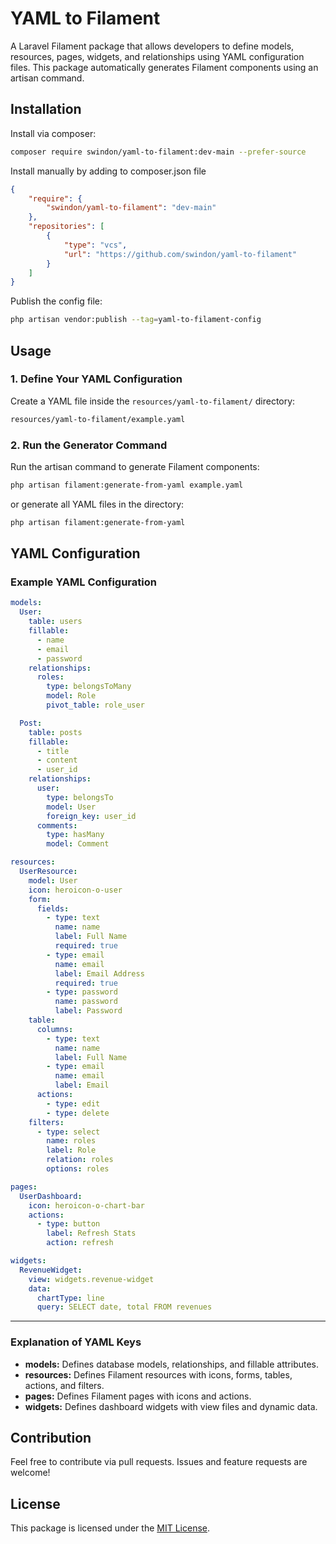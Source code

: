 # YAML to Filament

A Laravel Filament package that allows developers to define models, resources, pages, widgets, and relationships using YAML configuration files. This package automatically generates Filament components using an artisan command.

## Installation

Install via composer:

```sh
composer require swindon/yaml-to-filament:dev-main --prefer-source
```

Install manually by adding to composer.json file

```json
{
    "require": {
        "swindon/yaml-to-filament": "dev-main"
    },
    "repositories": [
        {
            "type": "vcs",
            "url": "https://github.com/swindon/yaml-to-filament"
        }
    ]
}
```

Publish the config file:

```sh
php artisan vendor:publish --tag=yaml-to-filament-config
```

## Usage

### 1. Define Your YAML Configuration

Create a YAML file inside the `resources/yaml-to-filament/` directory:

```sh
resources/yaml-to-filament/example.yaml
```

### 2. Run the Generator Command

Run the artisan command to generate Filament components:

```sh
php artisan filament:generate-from-yaml example.yaml
```

or generate all YAML files in the directory:

```sh
php artisan filament:generate-from-yaml
```

## YAML Configuration

### **Example YAML Configuration**
```yaml
models:
  User:
    table: users
    fillable:
      - name
      - email
      - password
    relationships:
      roles:
        type: belongsToMany
        model: Role
        pivot_table: role_user

  Post:
    table: posts
    fillable:
      - title
      - content
      - user_id
    relationships:
      user:
        type: belongsTo
        model: User
        foreign_key: user_id
      comments:
        type: hasMany
        model: Comment

resources:
  UserResource:
    model: User
    icon: heroicon-o-user
    form:
      fields:
        - type: text
          name: name
          label: Full Name
          required: true
        - type: email
          name: email
          label: Email Address
          required: true
        - type: password
          name: password
          label: Password
    table:
      columns:
        - type: text
          name: name
          label: Full Name
        - type: email
          name: email
          label: Email
      actions:
        - type: edit
        - type: delete
    filters:
      - type: select
        name: roles
        label: Role
        relation: roles
        options: roles

pages:
  UserDashboard:
    icon: heroicon-o-chart-bar
    actions:
      - type: button
        label: Refresh Stats
        action: refresh

widgets:
  RevenueWidget:
    view: widgets.revenue-widget
    data:
      chartType: line
      query: SELECT date, total FROM revenues
```

---

### **Explanation of YAML Keys**
- **models:** Defines database models, relationships, and fillable attributes.
- **resources:** Defines Filament resources with icons, forms, tables, actions, and filters.
- **pages:** Defines Filament pages with icons and actions.
- **widgets:** Defines dashboard widgets with view files and dynamic data.

## Contribution

Feel free to contribute via pull requests. Issues and feature requests are welcome!

## License

This package is licensed under the [MIT License](https://opensource.org/licenses/MIT).